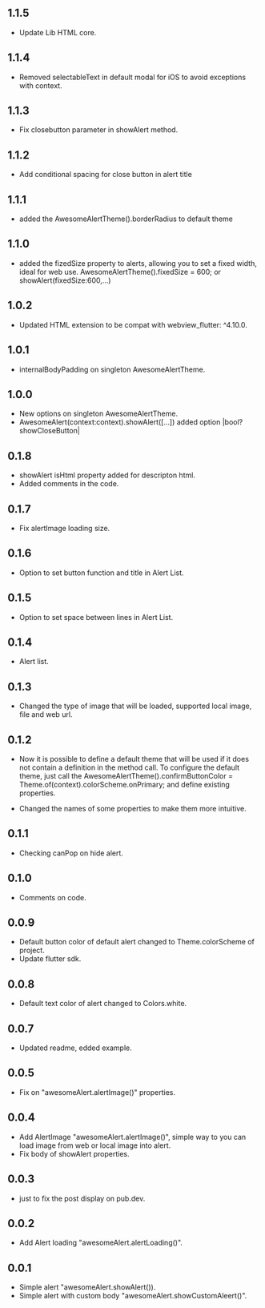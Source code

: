 ## 1.1.5

* Update Lib HTML core.

## 1.1.4

* Removed selectableText in default modal for iOS to avoid exceptions with context.

## 1.1.3

* Fix closebutton parameter in showAlert method.


## 1.1.2

* Add conditional spacing for close button in alert title


## 1.1.1

* added the AwesomeAlertTheme().borderRadius to default theme

## 1.1.0

* added the fizedSize property to alerts, allowing you to set a fixed width, ideal for web use.
  AwesomeAlertTheme().fixedSize = 600; or showAlert(fixedSize:600,...)

## 1.0.2

* Updated HTML extension to be compat with webview_flutter: ^4.10.0.

## 1.0.1

* internalBodyPadding on singleton AwesomeAlertTheme.

## 1.0.0

* New options on singleton AwesomeAlertTheme.
* AwesomeAlert(context:context).showAlert([...]) added option |bool? showCloseButton|

## 0.1.8

* showAlert isHtml property added for descripton html.
* Added comments in the code.

## 0.1.7

* Fix alertImage loading size.

## 0.1.6

* Option to set button function and title in Alert List.

## 0.1.5

* Option to set space between lines in Alert List.

## 0.1.4

* Alert list.

## 0.1.3

* Changed the type of image that will be loaded, supported local image, file and web url.

## 0.1.2

* Now it is possible to define a default theme that will be used if it does not contain a definition
  in the method call. To configure the default theme, just call the
  AwesomeAlertTheme().confirmButtonColor = Theme.of(context).colorScheme.onPrimary; and define
  existing properties.

* Changed the names of some properties to make them more intuitive.

## 0.1.1

* Checking canPop on hide alert.

## 0.1.0

* Comments on code.

## 0.0.9

* Default button color of default alert changed to Theme.colorScheme of project.
* Update flutter sdk.

## 0.0.8

* Default text color of alert changed to Colors.white.

## 0.0.7

* Updated readme, edded example.

## 0.0.5

* Fix on "awesomeAlert.alertImage()" properties.

## 0.0.4

* Add AlertImage "awesomeAlert.alertImage()", simple way to you can load image from web or local
  image into alert.
* Fix body of showAlert properties.

## 0.0.3

* just to fix the post display on pub.dev.

## 0.0.2

* Add Alert loading "awesomeAlert.alertLoading()".

## 0.0.1

* Simple alert "awesomeAlert.showAlert()).
* Simple alert with custom body "awesomeAlert.showCustomAleert()".


